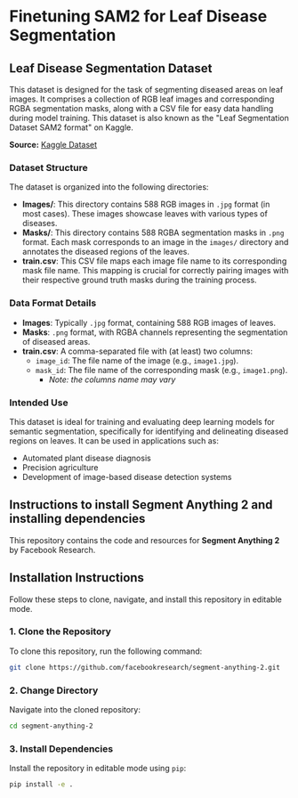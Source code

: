 # Finetuning SAM2 for Leaf Disease Segmentation

## Leaf Disease Segmentation Dataset

This dataset is designed for the task of segmenting diseased areas on leaf images. It comprises a collection of RGB leaf images and corresponding RGBA segmentation masks, along with a CSV file for easy data handling during model training.  This dataset is also known as the "Leaf Segmentation Dataset SAM2 format" on Kaggle.

**Source:** [Kaggle Dataset](https://www.kaggle.com/datasets/ankanghosh651/leaf-sengmentation-dataset-sam2-format)

### Dataset Structure

The dataset is organized into the following directories:

-   **Images/**: This directory contains 588 RGB images in `.jpg` format (in most cases). These images showcase leaves with various types of diseases.
-   **Masks/**: This directory contains 588 RGBA segmentation masks in `.png` format. Each mask corresponds to an image in the `images/` directory and annotates the diseased regions of the leaves.
-   **train.csv**: This CSV file maps each image file name to its corresponding mask file name. This mapping is crucial for correctly pairing images with their respective ground truth masks during the training process.

### Data Format Details

*   **Images**: Typically `.jpg` format, containing 588 RGB images of leaves.
*   **Masks**: `.png` format, with RGBA channels representing the segmentation of diseased areas.
*   **train.csv**: A comma-separated file with (at least) two columns:
    *   `image_id`: The file name of the image (e.g., `image1.jpg`).
    *   `mask_id`: The file name of the corresponding mask (e.g., `image1.png`).
        *   *Note: the columns name may vary*

### Intended Use

This dataset is ideal for training and evaluating deep learning models for semantic segmentation, specifically for identifying and delineating diseased regions on leaves. It can be used in applications such as:

*   Automated plant disease diagnosis
*   Precision agriculture
*   Development of image-based disease detection systems
## Instructions to install Segment Anything 2 and installing dependencies 

This repository contains the code and resources for **Segment Anything 2** by Facebook Research.

## Installation Instructions

Follow these steps to clone, navigate, and install this repository in editable mode.

### 1. Clone the Repository
To clone this repository, run the following command:
```bash
git clone https://github.com/facebookresearch/segment-anything-2.git

```
### 2. Change Directory
Navigate into the cloned repository:
```bash
cd segment-anything-2
```
### 3. Install Dependencies
Install the repository in editable mode using `pip`:

```bash
pip install -e .
```

